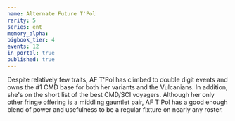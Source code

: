 ```yaml
---
name: Alternate Future T'Pol
rarity: 5
series: ent
memory_alpha:
bigbook_tier: 4
events: 12
in_portal: true
published: true
---
```


Despite relatively few traits, AF T'Pol has climbed to double digit events and owns the #1 CMD base for both her variants and the Vulcanians. In addition, she's on the short list of the best CMD/SCI voyagers. Although her only other fringe offering is a middling gauntlet pair, AF T'Pol has a good enough blend of power and usefulness to be a regular fixture on nearly any roster.
